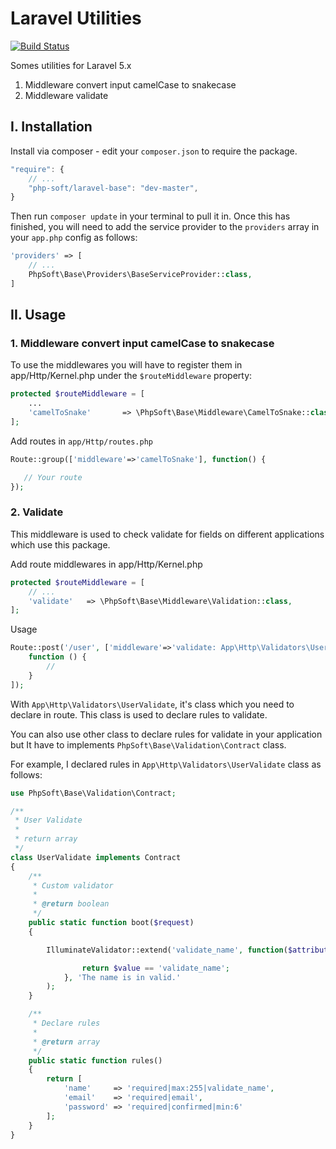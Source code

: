 # Laravel Utilities
[![Build Status](https://travis-ci.org/php-soft/laravel-base.svg)](https://travis-ci.org/php-soft/laravel-base)

Somes utilities for Laravel 5.x

1. Middleware convert input camelCase to snakecase
2.  Middleware validate

## I. Installation

Install via composer - edit your `composer.json` to require the package.

```js
"require": {
    // ...
    "php-soft/laravel-base": "dev-master",
}
```

Then run `composer update` in your terminal to pull it in.
Once this has finished, you will need to add the service provider to the `providers` array in your `app.php` config as follows:

```php
'providers' => [
    // ...
    PhpSoft\Base\Providers\BaseServiceProvider::class,
]
```


## II. Usage

### 1.  Middleware convert input camelCase to snakecase

To use the middlewares you will have to register them in app/Http/Kernel.php under the ```$routeMiddleware``` property:


```php
protected $routeMiddleware = [
    ...
    'camelToSnake'       => \PhpSoft\Base\Middleware\CamelToSnake::class,
];

```
Add routes in `app/Http/routes.php`

```php
Route::group(['middleware'=>'camelToSnake'], function() {

   // Your route
});
```
### 2. Validate

This middleware is used to check validate for fields on different applications which use this package.

Add route middlewares in app/Http/Kernel.php

```php
protected $routeMiddleware = [
    // ...
    'validate'   => \PhpSoft\Base\Middleware\Validation::class,
];
```

Usage

```php
Route::post('/user', ['middleware'=>'validate: App\Http\Validators\UserValidate',
    function () {
        //
    }
]);
```
With `App\Http\Validators\UserValidate`, it's class which you need to declare in route. This class is used to declare rules to validate.

You can also use other class to declare rules for validate in your application but It have to implements `PhpSoft\Base\Validation\Contract` class.

For example, I declared rules in `App\Http\Validators\UserValidate` class as follows:

```php
use PhpSoft\Base\Validation\Contract;

/**
 * User Validate
 *
 * return array
 */
class UserValidate implements Contract
{
    /**
     * Custom validator
     * 
     * @return boolean
     */
    public static function boot($request)
    {

        IlluminateValidator::extend('validate_name', function($attribute, $value, $parameters) {

                return $value == 'validate_name';
            }, 'The name is in valid.'
        );
    }

    /**
     * Declare rules
     * 
     * @return array
     */
    public static function rules()
    {
        return [
            'name'     => 'required|max:255|validate_name',
            'email'    => 'required|email',
            'password' => 'required|confirmed|min:6'
        ];
    }
}
```
